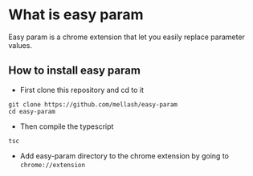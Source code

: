 # What is easy param

Easy param is a chrome extension that let you easily replace parameter values.

## How to install easy param

- First clone this repository and cd to it
```shell
git clone https://github.com/mellash/easy-param
cd easy-param
```
- Then compile the typescript
```shell
tsc
```
- Add easy-param directory to the chrome extension by going to `chrome://extension`